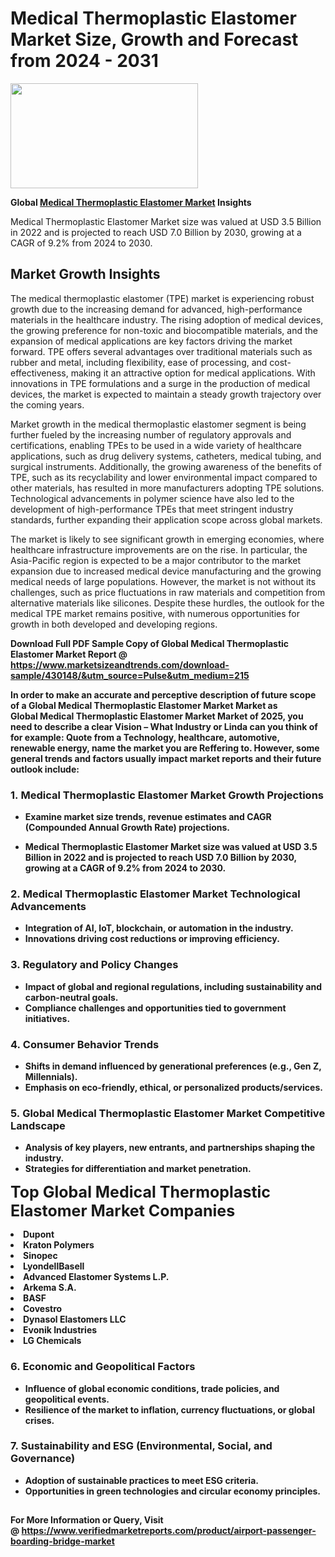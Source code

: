 <H1>Medical Thermoplastic Elastomer Market Size, Growth and Forecast from 2024 - 2031</H1><img class="aligncenter size-medium wp-image-584254" src="https://thirdeyenews.in/wp-content/uploads/2024/09/Global-Market-Research-300x168.jpeg" alt="" width="300" height="168" /><p><strong>Global&nbsp;<a href="https://www.marketsizeandtrends.com/download-sample/430148/&amp;utm_source=Pulse&amp;utm_medium=215">Medical Thermoplastic Elastomer Market</a> Insights</strong></p><p>Medical Thermoplastic Elastomer Market size was valued at USD 3.5 Billion in 2022 and is projected to reach USD 7.0 Billion by 2030, growing at a CAGR of 9.2% from 2024 to 2030.</p><p><h2>Market Growth Insights</h2> <p>The medical thermoplastic elastomer (TPE) market is experiencing robust growth due to the increasing demand for advanced, high-performance materials in the healthcare industry. The rising adoption of medical devices, the growing preference for non-toxic and biocompatible materials, and the expansion of medical applications are key factors driving the market forward. TPE offers several advantages over traditional materials such as rubber and metal, including flexibility, ease of processing, and cost-effectiveness, making it an attractive option for medical applications. With innovations in TPE formulations and a surge in the production of medical devices, the market is expected to maintain a steady growth trajectory over the coming years.</p> <p><strong></strong></p> <p>Market growth in the medical thermoplastic elastomer segment is being further fueled by the increasing number of regulatory approvals and certifications, enabling TPEs to be used in a wide variety of healthcare applications, such as drug delivery systems, catheters, medical tubing, and surgical instruments. Additionally, the growing awareness of the benefits of TPE, such as its recyclability and lower environmental impact compared to other materials, has resulted in more manufacturers adopting TPE solutions. Technological advancements in polymer science have also led to the development of high-performance TPEs that meet stringent industry standards, further expanding their application scope across global markets.</p> <p>The market is likely to see significant growth in emerging economies, where healthcare infrastructure improvements are on the rise. In particular, the Asia-Pacific region is expected to be a major contributor to the market expansion due to increased medical device manufacturing and the growing medical needs of large populations. However, the market is not without its challenges, such as price fluctuations in raw materials and competition from alternative materials like silicones. Despite these hurdles, the outlook for the medical TPE market remains positive, with numerous opportunities for growth in both developed and developing regions.</p> <p><strong></p><p><span class=""><strong>Download Full PDF Sample Copy of Global Medical Thermoplastic Elastomer Market Report</strong> @ <a href="https://www.marketsizeandtrends.com/download-sample/430148/&amp;utm_source=Pulse&amp;utm_medium=215" target="_blank">https://www.marketsizeandtrends.com/download-sample/430148/&amp;utm_source=Pulse&amp;utm_medium=215</a></span></p><p>In order to make an accurate and perceptive description of future scope of a Global&nbsp;Medical Thermoplastic Elastomer Market Market as Global&nbsp;Medical Thermoplastic Elastomer Market Market of 2025, you need to describe a clear Vision &ndash; What Industry or Linda can you think of for example: Quote from a Technology, healthcare, automotive, renewable energy, name the market you are Reffering to. However, some general trends and factors usually impact market reports and their future outlook include:</p><h3>1.&nbsp;<strong>Medical Thermoplastic Elastomer Market Growth Projections</strong></h3><ul><li>Examine market size trends, revenue estimates and CAGR (Compounded Annual Growth Rate) projections.</li><li><p>Medical Thermoplastic Elastomer Market size was valued at USD 3.5 Billion in 2022 and is projected to reach USD 7.0 Billion by 2030, growing at a CAGR of 9.2% from 2024 to 2030.</p></li></ul><h3>2.&nbsp;<strong>Medical Thermoplastic Elastomer Market Technological Advancements</strong></h3><ul><li>Integration of AI, IoT, blockchain, or automation in the industry.</li><li>Innovations driving cost reductions or improving efficiency.</li></ul><h3>3.&nbsp;<strong>Regulatory and Policy Changes</strong></h3><ul><li>Impact of global and regional regulations, including sustainability and carbon-neutral goals.</li><li>Compliance challenges and opportunities tied to government initiatives.</li></ul><h3>4.&nbsp;<strong>Consumer Behavior Trends</strong></h3><ul><li>Shifts in demand influenced by generational preferences (e.g., Gen Z, Millennials).</li><li>Emphasis on eco-friendly, ethical, or personalized products/services.</li></ul><h3>5.&nbsp;<strong>Global Medical Thermoplastic Elastomer Market Competitive Landscape</strong></h3><ul><li>Analysis of key players, new entrants, and partnerships shaping the industry.</li><li>Strategies for differentiation and market penetration.</li></ul><p data-pm-slice="1 1 []"><span style="color: inherit; font-family: inherit; font-size: 25px;">Top Global Medical Thermoplastic Elastomer Market Companies</span></p><div class="" data-test-id=""><p><li>Dupont</li><li> Kraton Polymers</li><li> Sinopec</li><li> LyondellBasell</li><li> Advanced Elastomer Systems L.P.</li><li> Arkema S.A.</li><li> BASF</li><li> Covestro</li><li> Dynasol Elastomers LLC</li><li> Evonik Industries</li><li> LG Chemicals</li></p></div><h3>6.&nbsp;<strong>Economic and Geopolitical Factors</strong></h3><ul><li>Influence of global economic conditions, trade policies, and geopolitical events.</li><li>Resilience of the market to inflation, currency fluctuations, or global crises.</li></ul><h3>7.&nbsp;<strong>Sustainability and ESG (Environmental, Social, and Governance)</strong></h3><ul><li>Adoption of sustainable practices to meet ESG criteria.</li><li>Opportunities in green technologies and circular economy principles.</li></ul><h2><strong style="font-size: 14px;">For More Information or Query, Visit @&nbsp;</strong><a style="background-color: #ffffff; font-size: 14px;" href="https://www.marketsizeandtrends.com/report/medical-thermoplastic-elastomer-market/" target="_blank">https://www.verifiedmarketreports.com/product/airport-passenger-boarding-bridge-market</a></h2>
